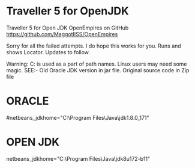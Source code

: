 # Traveller 5 for OpenJDK 

Traveller 5 for Open JDK
OpenEmpires on GitHub
https://github.com/MaggotIISS/OpenEmpires

Sorry for all the failed attempts.  I do hope this works for you.  Runs and shows Locator.  Updates to follow.

Warning:   C: is used as a part of path names.  Linux users may need some magic.
SEE:- 
Old Oracle JDK version in jar file.
Original source code in Zip file

# ORACLE
#netbeans_jdkhome="C:\Program Files\Java\jdk1.8.0_171"
# OPEN JDK
netbeans_jdkhome="C:\Program Files\Java\jdk8u172-b11"